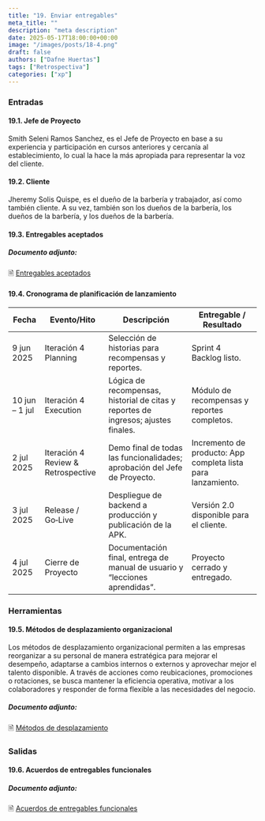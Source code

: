 ```yaml
---
title: "19. Enviar entregables"
meta_title: ""
description: "meta description"
date: 2025-05-17T18:00:00+00:00
image: "/images/posts/18-4.png"
draft: false
authors: ["Dafne Huertas"]
tags: ["Retrospectiva"]
categories: ["xp"]
---
```


### Entradas

#### 19.1. Jefe de Proyecto

Smith Seleni Ramos Sanchez, es el Jefe de Proyecto en base a su experiencia y participación en cursos anteriores y cercanía al establecimiento, lo cual la hace la más apropiada para representar la voz del cliente.

#### 19.2. Cliente
Jheremy Solis Quispe, es el dueño de la barbería y trabajador, así como también cliente. A su vez, también son los dueños de la barbería, los dueños de la barbería, y los dueños de la barbería.

#### 19.3. Entregables aceptados

##### **Documento adjunto:**
 🗎 [Entregables aceptados](https://drive.google.com/file/d/1JjFzn_1DyuqGl1GVqY3zNR7ciOPTONjv/view?usp=sharing)


#### 19.4. Cronograma de planificación de lanzamiento

| Fecha | Evento/Hito | Descripción | Entregable / Resultado |
| ----- | ------ | ------ | ------ |
| 9 jun 2025 | Iteración 4 Planning | Selección de historias para recompensas y reportes. | Sprint 4 Backlog listo. |
| 10 jun – 1 jul | Iteración 4 Execution | Lógica de recompensas, historial de citas y reportes de ingresos; ajustes finales. | Módulo de recompensas y reportes completos. |
| 2 jul 2025 | Iteración 4 Review & Retrospective | Demo final de todas las funcionalidades; aprobación del Jefe de Proyecto. | Incremento de producto: App completa lista para lanzamiento. |
| 3 jul 2025 | Release / Go‑Live | Despliegue de backend a producción y publicación de la APK. | Versión 2.0 disponible para el cliente. |
| 4 jul 2025 | Cierre de Proyecto | Documentación final, entrega de manual de usuario y “lecciones aprendidas”. | Proyecto cerrado y entregado. |


### Herramientas

#### 19.5. Métodos de desplazamiento organizacional 
Los métodos de desplazamiento organizacional permiten a las empresas reorganizar a su personal de manera estratégica para mejorar el desempeño, adaptarse a cambios internos o externos y aprovechar mejor el talento disponible. A través de acciones como reubicaciones, promociones o rotaciones, se busca mantener la eficiencia operativa, motivar a los colaboradores y responder de forma flexible a las necesidades del negocio.

##### **Documento adjunto:**
 🗎 [Métodos de desplazamiento](https://docs.google.com/spreadsheets/d/1cqeocvBK7O2idk5eycDip2df5bvUCukt4zOiqH0YOxk/edit?usp=sharing)

### Salidas

#### 19.6. Acuerdos de entregables funcionales

##### **Documento adjunto:**
 🗎 [Acuerdos de entregables funcionales](https://docs.google.com/document/d/1blCHAimw9BP0bfa-hY1mtkKM1hZBDssxpp0kC36Nax4/edit?usp=sharing)